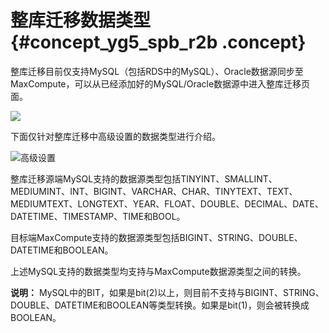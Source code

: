 # 整库迁移数据类型 {#concept_yg5_spb_r2b .concept}

整库迁移目前仅支持MySQL（包括RDS中的MySQL）、Oracle数据源同步至MaxCompute，可以从已经添加好的MySQL/Oracle数据源中进入整库迁移页面。

![](http://static-aliyun-doc.oss-cn-hangzhou.aliyuncs.com/assets/img/16268/15649681808562_zh-CN.png)

下面仅针对整库迁移中高级设置的数据类型进行介绍。

![高级设置](http://static-aliyun-doc.oss-cn-hangzhou.aliyuncs.com/assets/img/16285/15649681808684_zh-CN.jpg)

整库迁移源端MySQL支持的数据源类型包括TINYINT、SMALLINT、MEDIUMINT、INT、BIGINT、VARCHAR、CHAR、TINYTEXT、TEXT、MEDIUMTEXT、LONGTEXT、YEAR、FLOAT、DOUBLE、DECIMAL、DATE、DATETIME、TIMESTAMP、TIME和BOOL。

目标端MaxCompute支持的数据源类型包括BIGINT、STRING、DOUBLE、DATETIME和BOOLEAN。

上述MySQL支持的数据类型均支持与MaxCompute数据源类型之间的转换。

**说明：** MySQL中的BIT，如果是bit\(2\)以上，则目前不支持与BIGINT、STRING、DOUBLE、DATETIME和BOOLEAN等类型转换。如果是bit\(1\)，则会被转换成BOOLEAN。

